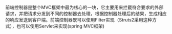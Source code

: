 

前端控制器是整个MVC框架中最为核心的一块，它主要用来拦截符合要求的外部请求，并把请求分发到不同的控制器去处理，根据控制器处理后的结果，生成相应的响应发送到客户端。前端控制器既可以使用Filter实现（Struts2采用这种方式），也可以使用Servlet来实现\(spring MVC框架\)

